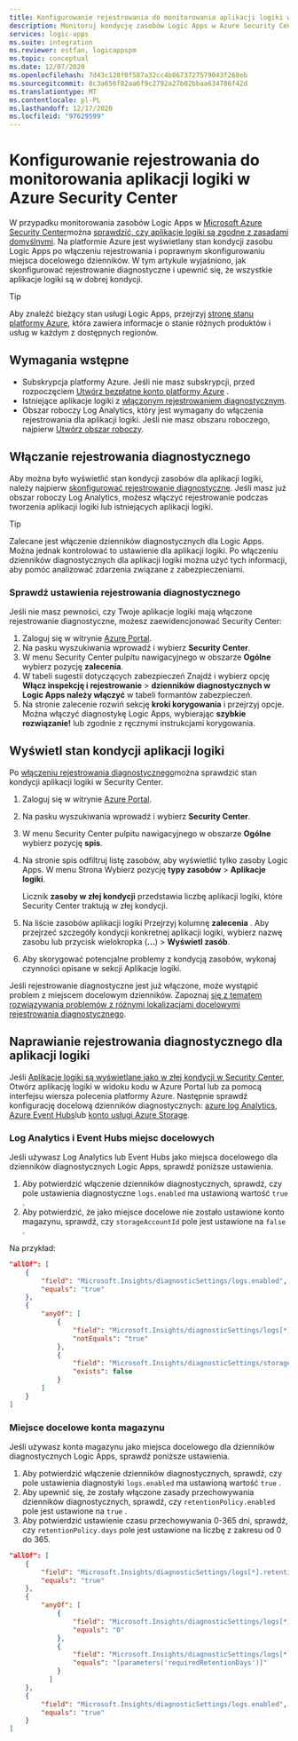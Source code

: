 ```yaml
---
title: Konfigurowanie rejestrowania do monitorowania aplikacji logiki w Azure Security Center
description: Monitoruj kondycję zasobów Logic Apps w Azure Security Center przez skonfigurowanie rejestrowania diagnostycznego.
services: logic-apps
ms.suite: integration
ms.reviewer: estfan, logicappspm
ms.topic: conceptual
ms.date: 12/07/2020
ms.openlocfilehash: 7d43c128f0f587a32cc4b8673727579043f268eb
ms.sourcegitcommit: 8c3a656f82aa6f9c2792a27b02bbaa634786f42d
ms.translationtype: MT
ms.contentlocale: pl-PL
ms.lasthandoff: 12/17/2020
ms.locfileid: "97629599"
---
```

# <a name="set-up-logging-to-monitor-logic-apps-in-azure-security-center"></a>Konfigurowanie rejestrowania do monitorowania aplikacji logiki w Azure Security Center

W przypadku monitorowania zasobów Logic Apps w [Microsoft Azure Security Center](../security-center/security-center-introduction.md)można [sprawdzić, czy aplikacje logiki są zgodne z zasadami domyślnymi](#view-logic-apps-health-status). Na platformie Azure jest wyświetlany stan kondycji zasobu Logic Apps po włączeniu rejestrowania i poprawnym skonfigurowaniu miejsca docelowego dzienników. W tym artykule wyjaśniono, jak skonfigurować rejestrowanie diagnostyczne i upewnić się, że wszystkie aplikacje logiki są w dobrej kondycji.

> [!TIP]
> Aby znaleźć bieżący stan usługi Logic Apps, przejrzyj [stronę stanu platformy Azure](https://status.azure.com/), która zawiera informacje o stanie różnych produktów i usług w każdym z dostępnych regionów.

## <a name="prerequisites"></a>Wymagania wstępne

* Subskrypcja platformy Azure. Jeśli nie masz subskrypcji, przed rozpoczęciem [Utwórz bezpłatne konto platformy Azure](https://azure.microsoft.com/free/) .
* Istniejące aplikacje logiki z [włączonym rejestrowaniem diagnostycznym](#enable-diagnostic-logging).
* Obszar roboczy Log Analytics, który jest wymagany do włączenia rejestrowania dla aplikacji logiki. Jeśli nie masz obszaru roboczego, najpierw [Utwórz obszar roboczy](/azure/azure-monitor/learn/quick-create-workspace).

## <a name="enable-diagnostic-logging"></a>Włączanie rejestrowania diagnostycznego

Aby można było wyświetlić stan kondycji zasobów dla aplikacji logiki, należy najpierw [skonfigurować rejestrowanie diagnostyczne](monitor-logic-apps-log-analytics.md). Jeśli masz już obszar roboczy Log Analytics, możesz włączyć rejestrowanie podczas tworzenia aplikacji logiki lub istniejących aplikacji logiki.

> [!TIP]
> Zalecane jest włączenie dzienników diagnostycznych dla Logic Apps. Można jednak kontrolować to ustawienie dla aplikacji logiki. Po włączeniu dzienników diagnostycznych dla aplikacji logiki można użyć tych informacji, aby pomóc analizować zdarzenia związane z zabezpieczeniami.

### <a name="check-diagnostic-logging-setting"></a>Sprawdź ustawienia rejestrowania diagnostycznego

Jeśli nie masz pewności, czy Twoje aplikacje logiki mają włączone rejestrowanie diagnostyczne, możesz zaewidencjonować Security Center:

1. Zaloguj się w witrynie [Azure Portal](https://portal.azure.com).
1. Na pasku wyszukiwania wprowadź i wybierz **Security Center**.
1. W menu Security Center pulpitu nawigacyjnego w obszarze **Ogólne** wybierz pozycję **zalecenia**.
1. W tabeli sugestii dotyczących zabezpieczeń Znajdź i wybierz opcję **Włącz inspekcję i rejestrowanie** &gt; **dzienników diagnostycznych w Logic Apps należy włączyć** w tabeli formantów zabezpieczeń.
1. Na stronie zalecenie rozwiń sekcję **kroki korygowania** i przejrzyj opcje. Można włączyć diagnostykę Logic Apps, wybierając **szybkie rozwiązanie!** lub zgodnie z ręcznymi instrukcjami korygowania.

## <a name="view-logic-apps-health-status"></a>Wyświetl stan kondycji aplikacji logiki

Po [włączeniu rejestrowania diagnostycznego](#enable-diagnostic-logging)można sprawdzić stan kondycji aplikacji logiki w Security Center.

1. Zaloguj się w witrynie [Azure Portal](https://portal.azure.com).
1. Na pasku wyszukiwania wprowadź i wybierz **Security Center**.
1. W menu Security Center pulpitu nawigacyjnego w obszarze **Ogólne** wybierz pozycję **spis**.
1. Na stronie spis odfiltruj listę zasobów, aby wyświetlić tylko zasoby Logic Apps. W menu Strona Wybierz pozycję **typy zasobów** &gt; **Aplikacje logiki**.

   Licznik **zasoby w złej kondycji** przedstawia liczbę aplikacji logiki, które Security Center traktują w złej kondycji.
1.  Na liście zasobów aplikacji logiki Przejrzyj kolumnę **zalecenia** . Aby przejrzeć szczegóły kondycji konkretnej aplikacji logiki, wybierz nazwę zasobu lub przycisk wielokropka (**...**) &gt; **Wyświetl zasób**.
1.  Aby skorygować potencjalne problemy z kondycją zasobów, wykonaj czynności opisane w sekcji Aplikacje logiki.

Jeśli rejestrowanie diagnostyczne jest już włączone, może wystąpić problem z miejscem docelowym dzienników. Zapoznaj [się z tematem rozwiązywania problemów z różnymi lokalizacjami docelowymi rejestrowania diagnostycznego](#fix-diagnostic-logging-for-logic-apps).

## <a name="fix-diagnostic-logging-for-logic-apps"></a>Naprawianie rejestrowania diagnostycznego dla aplikacji logiki

Jeśli [Aplikacje logiki są wyświetlane jako w złej kondycji w Security Center](#view-logic-apps-health-status), Otwórz aplikację logiki w widoku kodu w Azure Portal lub za pomocą interfejsu wiersza polecenia platformy Azure. Następnie sprawdź konfigurację docelową dzienników diagnostycznych: [azure log Analytics](#log-analytics-and-event-hubs-destinations), [Azure Event Hubs](#log-analytics-and-event-hubs-destinations)lub [konto usługi Azure Storage](#storage-account-destination).

### <a name="log-analytics-and-event-hubs-destinations"></a>Log Analytics i Event Hubs miejsc docelowych

Jeśli używasz Log Analytics lub Event Hubs jako miejsca docelowego dla dzienników diagnostycznych Logic Apps, sprawdź poniższe ustawienia. 

1. Aby potwierdzić włączenie dzienników diagnostycznych, sprawdź, czy pole ustawienia diagnostyczne `logs.enabled` ma ustawioną wartość `true` . 
1. Aby potwierdzić, że jako miejsce docelowe nie zostało ustawione konto magazynu, sprawdź, czy `storageAccountId` pole jest ustawione na `false` .

Na przykład:

```json
"allOf": [
    {
        "field": "Microsoft.Insights/diagnosticSettings/logs.enabled",
        "equals": "true"
    },
    {
        "anyOf": [
            {
                "field": "Microsoft.Insights/diagnosticSettings/logs[*].retentionPolicy.enabled",
                "notEquals": "true"
            },
            {
                "field": "Microsoft.Insights/diagnosticSettings/storageAccountId",
                "exists": false
            }
        ]
    }
] 
```

### <a name="storage-account-destination"></a>Miejsce docelowe konta magazynu

Jeśli używasz konta magazynu jako miejsca docelowego dla dzienników diagnostycznych Logic Apps, sprawdź poniższe ustawienia.

1. Aby potwierdzić włączenie dzienników diagnostycznych, sprawdź, czy pole ustawienia diagnostyki `logs.enabled` ma ustawioną wartość `true` .
1. Aby upewnić się, że zostały włączone zasady przechowywania dzienników diagnostycznych, sprawdź, czy `retentionPolicy.enabled` pole jest ustawione na `true` .
1. Aby potwierdzić ustawienie czasu przechowywania 0-365 dni, sprawdź, czy `retentionPolicy.days` pole jest ustawione na liczbę z zakresu od 0 do 365.

```json
"allOf": [
    {
        "field": "Microsoft.Insights/diagnosticSettings/logs[*].retentionPolicy.enabled",
        "equals": "true"
    },
    {
        "anyOf": [
            {
                "field": "Microsoft.Insights/diagnosticSettings/logs[*].retentionPolicy.days",
                "equals": "0"
            },
            {
                "field": "Microsoft.Insights/diagnosticSettings/logs[*].retentionPolicy.days",
                "equals": "[parameters('requiredRetentionDays')]"
            }
          ]
    },
    {
        "field": "Microsoft.Insights/diagnosticSettings/logs.enabled",
        "equals": "true"
    }
]
```
